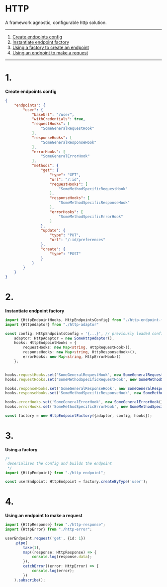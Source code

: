 <!-- THIS IS A GENERATED FILE - DO NOT EDIT -->
# HTTP

A framework agnostic, configurable http solution.

---
1) [Create endpoints config](#1)
2) [Instantiate endpoint factory](#2)
3) [Using a factory to create an endpoint](#3)
4) [Using an endpoint to make a request](#4)
---

# 1.

**Create endpoints config**

```json
{
    "endpoints": {
        "user": {
            "baseUrl": "/user",
            "withCredentials": true,
            "requestHooks": [
                "SomeGeneralRequestHook"
            ],
            "responseHooks": [
                "SomeGeneralResponseHook"
            ],
            "errorHooks": [
                "SomeGeneralErrorHook"
            ],
            "methods": {
                "get": {
                    "type": "GET",
                    "url": "/:id",
                    "requestHooks": [
                        "SomeMethodSpecificRequestHook"
                    ],
                    "responseHooks": [
                        "SomeMethodSpecificResponseHook"
                    ],
                    "errorHooks": [
                        "SomeMethodSpecificErrorHook"
                    ]
                },
                "update": {
                    "type": "PUT",
                    "url": "/:id/preferences"
                },
                "create": {
                    "type": "POST"
                }
            }
        }
    }
}
```

# 2.

**Instantiate endpoint factory**

```ts
import {HttpEndpointHooks, HttpEndpointsConfig} from "./http-endpoint-factory";
import {HttpAdaptor} from "./http-adaptor"

const config: HttpEndpointsConfig = '{...}', // previously loaded config.json
    adaptor: HttpAdaptor = new SomeHttpAdaptor(),
    hooks: HttpEndpointHooks = {
        requestHooks: new Map<string, HttpRequestHook>(),
        responseHooks: new Map<string, HttpResponseHook>(),
        errorHooks: new Map<string, HttpErrorHook>()
    };


hooks.requestHooks.set('SomeGeneralRequestHook', new SomeGeneralRequestHook());
hooks.requestHooks.set('SomeMethodSpecificRequestHook', new SomeMethodSpecificRequestHook());

hooks.responseHooks.set('SomeGeneralResponseHook', new SomeGeneralResponseHook());
hooks.responseHooks.set('SomeMethodSpecificResponseHook', new SomeMethodSpecificResponseHook());

hooks.errorHooks.set('SomeGeneralErrorHook', new SomeGeneralErrorHook());
hooks.errorHooks.set('SomeMethodSpecificErrorHook', new SomeMethodSpecificErrorHook());

const factory = new HttpEndpointFactory({adaptor, config, hooks});

```

# 3.

**Using a factory**

```ts
/*
 deserialises the config and builds the endpoint
 */
import {HttpEndpoint} from "./http-endpoint";

const userEndpoint: HttpEndpoint = factory.createByType('user');
```

# 4.

**Using an endpoint to make a request**

```ts
import {HttpResponse} from "./http-response";
import {HttpError} from "./http-error";

userEndpoint.request('get', {id: 1})
    .pipe(
        take(1),
        map((response: HttpResponse) => {
            console.log(response.data);
        }),
        catchError((error: HttpError) => {
            console.log(error);
        })
    ).subscribe();
```
